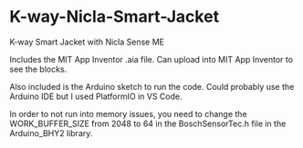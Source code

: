 # K-way-Nicla-Smart-Jacket
K-way Smart Jacket with Nicla Sense ME

Includes the MIT App Inventor .aia file.  Can upload into MIT App Inventor to see the blocks.

Also included is the Arduino sketch to run the code.  Could probably use the Arduino IDE but I used PlatformIO in VS Code.

In order to not run into memory issues, you need to change the WORK_BUFFER_SIZE from 2048 to 64 in the BoschSensorTec.h file in the Arduino_BHY2 library.
